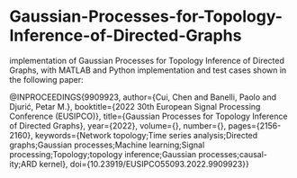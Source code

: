 # Gaussian-Processes-for-Topology-Inference-of-Directed-Graphs
implementation of Gaussian Processes for Topology Inference of Directed Graphs, with MATLAB and Python implementation and test cases shown in the following paper:

@INPROCEEDINGS{9909923,
  author={Cui, Chen and Banelli, Paolo and Djurić, Petar M.},
  booktitle={2022 30th European Signal Processing Conference (EUSIPCO)}, 
  title={Gaussian Processes for Topology Inference of Directed Graphs}, 
  year={2022},
  volume={},
  number={},
  pages={2156-2160},
  keywords={Network topology;Time series analysis;Directed graphs;Gaussian processes;Machine learning;Signal processing;Topology;topology inference;Gaussian processes;causal-ity;ARD kernel},
  doi={10.23919/EUSIPCO55093.2022.9909923}}

  
